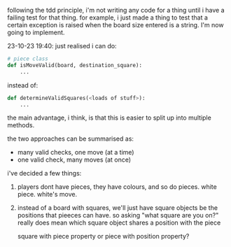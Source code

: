 following the tdd principle, i'm not writing any code for a thing until i have a failing test for that thing. for example, i just made a thing to test that a certain exception is raised when the board size entered is a string. I'm now going to implement.

23-10-23 19:40: 
just realised i can do:
```python
# piece class
def isMoveValid(board, destination_square):
	... 
```
instead of:
```python
def determineValidSquares(<loads of stuff>):
	...
```
the main advantage, i think, is that this is easier to split up into multiple methods.

the two approaches can be summarised as:
- many valid checks, one move (at a time)
- one valid check, many moves (at once)

i've decided a few things:
1. players dont have pieces, they have colours, and so do pieces. white piece. white's move.
2. instead of a board with squares, we'll just have square objects be the positions that pieeces can have.
   so asking "what square are you on?" really does mean which square object shares a position with the piece


   square with piece property 
   or piece with position property?